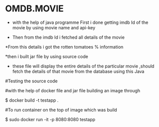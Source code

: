 # OMDB.MOVIE

* with the help of java programme First i done  getting imdb Id of the movie by using movie name and  api-key

* Then from the imdb Id i fetched all details of the movie

*From this details i got  the rotten tomatoes % information

*then i built jar file by using source code 
         
* these file will  display the entire details of the particular movie ,should fetch the details of that movie from the database using this Java

 #Testing the source code

#with the help of docker file and jar file building an image through 

$ docker build -t testapp .

#To run container on the top of image which was build


$ sudo docker run -it -p 8080:8080 testapp
